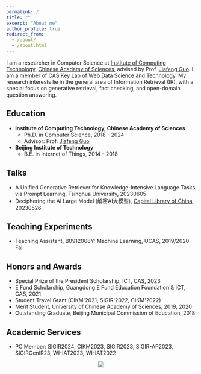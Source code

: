 ```yaml
---
permalink: /
title: ""
excerpt: "About me"
author_profile: true
redirect_from: 
  - /about/
  - /about.html
---
```



I am a researcher in Computer Science at [Institute of Computing Technology](http://www.ict.ac.cn/), [Chinese Academy of Sciences](http://www.cas.cn/), advised by Prof. [Jiafeng Guo](http://www.bigdatalab.ac.cn/gjf/). I am a member of [CAS Key Lab of Web Data Science and Technology](http://www.bigdatalab.ac.cn/). My research interests lie in the general area of Information Retrieval (IR), with a special focus on generative retrieval, fact checking, and open-domain question answering.

Education
------
  * **Institute of Computing Technology, Chinese Academy of Sciences**
    * Ph.D. in Computer Science, 2018 - 2024
    * Advisor: Prof. [Jiafeng Guo](http://www.bigdatalab.ac.cn/gjf/)
  * **Beijing Institute of Technology**
    * B.E. in Internet of Things, 2014 - 2018

Talks
------
  * A Unified Generative Retriever for Knowledge-Intensive Language Tasks via Prompt Learning, Tsinghua University, 20230605
  * Deciphering the AI Large Model (解密AI大模型), [Capital Library of China](https://www.clcn.net.cn/), 20230526

Teaching Experiments
------
  * Teaching Assistant, B0912008Y: Machine Learning, UCAS, 2019/2020 Fall

Honors and Awards
------
  * Special Prize of the President Scholarship, ICT, CAS, 2023
  * E Fund Scholarship, Guangdong E Fund Education Foundation & ICT, CAS, 2021
  * Student Travel Grant (CIKM'2021, SIGIR'2022, CIKM'2022)
  * Merit Student, University of Chinese Academy of Sciences, 2019, 2020
  * Outstanding Graduate, Beijing Municipal Commission of Education, 2018

Academic Services
------
  * PC Member: SIGIR2024, CIKM2023, SIGIR2023, SIGIR-AP2023, SIGIRGenIR23, WI-IAT2023, WI-IAT2022

<style>
.container{
  width: 100%;
  text-align: center;
}
</style>
<div class="container">
  <a href='https://clustrmaps.com/site/1bjbx' title='Visit tracker'><img src='//clustrmaps.com/map_v2.png?cl=ffffff&w=a&t=m&d=3hOKfeexZUdpSFmQcZ-RNPDNW3WVv9ducU6gljhPy_M&co=a2acb3&ct=ffffff'/></a>
</div>
